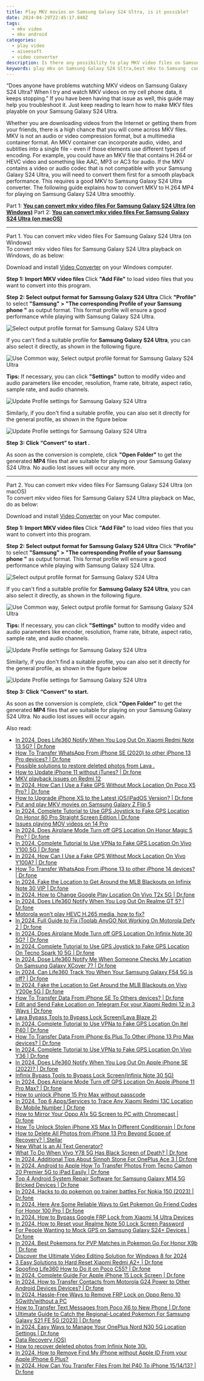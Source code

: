 ```yaml
---
title: Play MKV movies on Samsung Galaxy S24 Ultra, is it possible?
date: 2024-04-29T22:45:17.840Z
tags: 
  - mkv video
  - mkv android
categories: 
  - play video
  - aiseesoft
  - video converter
description: Is there any possibility to play MKV video files on Samsung Galaxy S24 Ultra? If you are trying to play MKV files on Samsung Galaxy S24 Ultra but experiencing incompatibility issues, you may check the workaround in this article to convert MKV movies for viewing on Samsung Galaxy S24 Ultra flawlessly.
keywords: play mkv on Samsung Galaxy S24 Ultra,best mkv to Samsung  converter,best mkv to Galaxy S24 Ultra converter,mkv playback on Samsung Galaxy S24 Ultra,app to play mkv on Galaxy S24 Ultra,watch mkv on Samsung ,vlc mkv android,how to convert mkv into h264 on android,how to converter 720p to mkv on android,best mkv transcoder android,convert 4k video to 1080p android,mkv file not supported in Samsung Galaxy S24 Ultra
---
```


<div class="atpl-content atpl-for-aiseesoft-video-converter play-mkv-on-android">

<div class="atpl-post-description-part-1">
<div class="tpl-content-sub-paragraph-normal">
  <p>
    “Does anyone have problems watching MKV videos on Samsung Galaxy S24 Ultra? When I try and watch MKV videos on my cell phone data, it keeps stopping.” If you have been having that issue as well, this guide may help you troubleshoot it. Just keep reading to learn how to make MKV files playable on your Samsung Galaxy S24 Ultra. 
  </p>
</div>
</div>



<div class="atpl-post-description-part-2">
<div class="tpl-content-sub-paragraph-content">
  <p>
    Whether you are downloading videos from the Internet or getting them from your friends, there is a high chance that you will come across MKV files. MKV is  not an audio or video compression format, but a multimedia container format. An MKV container can incorporate audio, video, and subtitles into a single file - even if those elements use different types of encoding. For example, you could have an MKV file that contains H.264 or HEVC video and something like AAC, MP3 or AC3 for audio. If the MKV contains a video or audio codec that is not compatible with your Samsung Galaxy S24 Ultra, you will need to convert them first for a smooth playback performance. This requires a good MKV to Samsung Galaxy S24 Ultra converter. The following guide explains how to convert MKV to H.264 MP4 for playing on Samsung Galaxy S24 Ultra smoothly.
  </p>
</div>
</div>


Part 1: <strong><a href="#p1">You can convert mkv video files For Samsung Galaxy S24 Ultra (on Windows)</a></strong>
Part 2: <strong><a href="#p2">You can convert mkv video files For Samsung Galaxy S24 Ultra (on macOS)</a></strong>



<!-- Part 1 -->
<a id="p1" name="p1" ></a><hr>

<div class="atpl-step-part-style">Part 1. You can convert mkv video files For Samsung Galaxy S24 Ultra (on Windows)</div>
To convert mkv video files for Samsung Galaxy S24 Ultra playback on Windows, do as below:

Download and install <a class="atpl-step-content-a-style" href="https://tools.techidaily.com/aiseesoft-total-video-converter/" >Video Converter</a> on your Windows computer.

<strong>Step 1: Import MKV video files </strong>
Click <b>"Add File"</b> to load video files that you want to convert into this program.

<strong>Step 2: Select output format for Samsung Galaxy S24 Ultra</strong>
Click <b>"Profile"</b> to select <b>"Samsung" > "The corresponding Profile of your Samsung phone "</b> as output format. This format profile will ensure a good performance while playing with Samsung Galaxy S24 Ultra.

<img src="https://tools.techidaily.com/images/apps/aiseesoft/video-converter/devices/samsung/fv.mp4/win/profile-5.png" class="atpl-imgstyle" alt="Select output profile format for Samsung Galaxy S24 Ultra" />

If you can't find a suitable profile for **Samsung Galaxy S24 Ultra**, you can also select it directly, as shown in the following figure.

<img src="https://tools.techidaily.com/images/apps/aiseesoft/video-converter/devices/common_android/fv.mp4/win/profile.png" class="atpl-imgstyle" alt="Use Common way, Select output profile format for Samsung Galaxy S24 Ultra" />

<strong>Tips:</strong>
If necessary, you can click <b>"Settings"</b> button to modify video and audio parameters like encoder, resolution, frame rate, bitrate, aspect ratio, sample rate, and audio channels. 

<img src="https://tools.techidaily.com/images/apps/aiseesoft/video-converter/devices/samsung/fv.mp4/win/settings-4.png" class="atpl-imgstyle"  alt="Update Profile settings for Samsung Galaxy S24 Ultra" />

Similarly, if you don't find a suitable profile, you can also set it directly for the general profile, as shown in the figure below

<img src="https://tools.techidaily.com/images/apps/aiseesoft/video-converter/devices/common_android/fv.mp4/win/settings.png" class="atpl-imgstyle"  alt="Update Profile settings for Samsung Galaxy S24 Ultra" />

<strong>Step 3: Click “Convert” to start .</strong>

As soon as the conversion is complete, click <b>"Open Folder"</b> to get the generated <b>MP4</b> files that are suitable for playing on your Samsung Galaxy S24 Ultra. No audio lost issues will occur any more.

<!-- Part 2 -->
<a id="p2" name="p2"></a><hr>

<div class="atpl-step-part-style">Part 2. You can convert mkv video files For Samsung Galaxy S24 Ultra (on macOS)</div>
To convert mkv video files for Samsung Galaxy S24 Ultra playback on Mac, do as below:

Download and install <a class="atpl-step-content-a-style" href="https://tools.techidaily.com/aiseesoft-total-video-converter/" >Video Converter</a> on your Mac computer.

<strong>Step 1: Import MKV video files </strong>
Click <b>"Add File"</b> to load video files that you want to convert into this program.

<strong>Step 2: Select output format for Samsung Galaxy S24 Ultra</strong>
Click <b>"Profile"</b> to select <b>"Samsung" > "The corresponding Profile of your Samsung phone "</b> as output format. This format profile will ensure a good performance while playing with Samsung Galaxy S24 Ultra.

<img src="https://tools.techidaily.com/images/apps/aiseesoft/video-converter/devices/samsung/fv.mp4/mac/profile.png" class="atpl-imgstyle" alt="Select output profile format for Samsung Galaxy S24 Ultra" />

If you can't find a suitable profile for **Samsung Galaxy S24 Ultra**, you can also select it directly, as shown in the following figure.

<img src="https://tools.techidaily.com/images/apps/aiseesoft/video-converter/devices/common_android/fv.mp4/mac/profile.png" class="atpl-imgstyle" alt="Use Common way, Select output profile format for Samsung Galaxy S24 Ultra" />

<strong>Tips:</strong>
If necessary, you can click <b>"Settings"</b> button to modify video and audio parameters like encoder, resolution, frame rate, bitrate, aspect ratio, sample rate, and audio channels. 

<img src="https://tools.techidaily.com/images/apps/aiseesoft/video-converter/devices/samsung/fv.mp4/mac/settings.png" class="atpl-imgstyle"  alt="Update Profile settings for Samsung Galaxy S24 Ultra" />

Similarly, if you don't find a suitable profile, you can also set it directly for the general profile, as shown in the figure below

<img src="https://tools.techidaily.com/images/apps/aiseesoft/video-converter/devices/common_android/fv.mp4/win/settings.png" class="atpl-imgstyle"  alt="Update Profile settings for Samsung Galaxy S24 Ultra" />

<strong>Step 3: Click “Convert” to start.</strong>

As soon as the conversion is complete, click <b>"Open Folder"</b> to get the generated <b>MP4</b> files that are suitable for playing on your Samsung Galaxy S24 Ultra. No audio lost issues will occur again.



<div class="atpl-post-end">
  <div class="atpl-post-device-model-description">
    
  </div>
</div>

<ins class="adsbygoogle"
     style="display:block"
     data-ad-client="ca-pub-7571918770474297"
     data-ad-slot="8358498916"
     data-ad-format="auto"
     data-full-width-responsive="true"></ins>


</div>
<ins class="adsbygoogle"
    style="display:block"
    data-ad-format="autorelaxed"
    data-ad-client="ca-pub-7571918770474297"
    data-ad-slot="1223367746"></ins>

<span class="atpl-alsoreadstyle">Also read:</span>
<div><ul>
<li><a href="https://review-topics.techidaily.com/in-2024-does-life360-notify-when-you-log-out-on-xiaomi-redmi-note-13-5g-drfone-by-drfone-virtual-android/"><u>In 2024, Does Life360 Notify When You Log Out On Xiaomi Redmi Note 13 5G? | Dr.fone</u></a></li>
<li><a href="https://review-topics.techidaily.com/how-to-transfer-whatsapp-from-iphone-se-2020-to-other-iphone-13-pro-devices-drfone-by-drfone-transfer-whatsapp-from-ios-transfer-whatsapp-from-ios/"><u>How To Transfer WhatsApp From iPhone SE (2020) to other iPhone 13 Pro devices? | Dr.fone</u></a></li>
<li><a href="https://review-topics.techidaily.com/possible-solutions-to-restore-deleted-photos-from-lava-by-fonelab-android-recover-photos/"><u>Possible solutions to restore deleted photos from Lava .</u></a></li>
<li><a href="https://review-topics.techidaily.com/how-to-update-iphone-11-without-itunes-drfone-by-drfone-ios-system-repair-ios-system-repair/"><u>How to Update iPhone 11 without iTunes? | Dr.fone</u></a></li>
<li><a href="https://review-topics.techidaily.com/mkv-playback-issues-on-redmi-12-by-aiseesoft-video-converter-play-mkv-on-android/"><u>MKV playback issues on Redmi 12</u></a></li>
<li><a href="https://review-topics.techidaily.com/in-2024-how-can-i-use-a-fake-gps-without-mock-location-on-poco-x5-pro-drfone-by-drfone-virtual-android/"><u>In 2024, How Can I Use a Fake GPS Without Mock Location On Poco X5 Pro? | Dr.fone</u></a></li>
<li><a href="https://review-topics.techidaily.com/how-to-upgrade-iphone-xs-to-the-latest-iosipados-version-drfone-by-drfone-ios-system-repair-ios-system-repair/"><u>How to Upgrade iPhone XS to the Latest iOS/iPadOS Version? | Dr.fone</u></a></li>
<li><a href="https://review-topics.techidaily.com/put-and-play-mkv-movies-on-samsung-galaxy-z-flip-5-by-aiseesoft-video-converter-play-mkv-on-android/"><u>Put and play MKV movies on Samsung Galaxy Z Flip 5</u></a></li>
<li><a href="https://review-topics.techidaily.com/in-2024-complete-tutorial-to-use-gps-joystick-to-fake-gps-location-on-honor-80-pro-straight-screen-edition-drfone-by-drfone-virtual-android/"><u>In 2024, Complete Tutorial to Use GPS Joystick to Fake GPS Location On Honor 80 Pro Straight Screen Edition | Dr.fone</u></a></li>
<li><a href="https://review-topics.techidaily.com/issues-playing-mov-videos-on-14-pro-by-aiseesoft-video-converter-play-mov-on-android/"><u>Issues playing MOV videos on 14 Pro</u></a></li>
<li><a href="https://review-topics.techidaily.com/in-2024-does-airplane-mode-turn-off-gps-location-on-honor-magic-5-pro-drfone-by-drfone-virtual-android/"><u>In 2024, Does Airplane Mode Turn off GPS Location On Honor Magic 5 Pro? | Dr.fone</u></a></li>
<li><a href="https://review-topics.techidaily.com/in-2024-complete-tutorial-to-use-vpna-to-fake-gps-location-on-vivo-y100-5g-drfone-by-drfone-virtual-android/"><u>In 2024, Complete Tutorial to Use VPNa to Fake GPS Location On Vivo Y100 5G | Dr.fone</u></a></li>
<li><a href="https://review-topics.techidaily.com/in-2024-how-can-i-use-a-fake-gps-without-mock-location-on-vivo-y100a-drfone-by-drfone-virtual-android/"><u>In 2024, How Can I Use a Fake GPS Without Mock Location On Vivo Y100A? | Dr.fone</u></a></li>
<li><a href="https://review-topics.techidaily.com/how-to-transfer-whatsapp-from-iphone-13-to-other-iphone-14-devices-drfone-by-drfone-transfer-whatsapp-from-ios-transfer-whatsapp-from-ios/"><u>How To Transfer WhatsApp From iPhone 13 to other iPhone 14 devices? | Dr.fone</u></a></li>
<li><a href="https://review-topics.techidaily.com/in-2024-fake-the-location-to-get-around-the-mlb-blackouts-on-infinix-note-30-vip-drfone-by-drfone-virtual-android/"><u>In 2024, Fake the Location to Get Around the MLB Blackouts on Infinix Note 30 VIP | Dr.fone</u></a></li>
<li><a href="https://review-topics.techidaily.com/in-2024-how-to-change-google-play-location-on-vivo-t2x-5g-drfone-by-drfone-virtual-android/"><u>In 2024, How to Change Google Play Location On Vivo T2x 5G | Dr.fone</u></a></li>
<li><a href="https://review-topics.techidaily.com/in-2024-does-life360-notify-when-you-log-out-on-realme-gt-5-drfone-by-drfone-virtual-android/"><u>In 2024, Does Life360 Notify When You Log Out On Realme GT 5? | Dr.fone</u></a></li>
<li><a href="https://review-topics.techidaily.com/motorola-won-t-play-hevc-h-265-media-how-to-fix-by-aiseesoft-video-converter-play-hevc-video-on-android/"><u>Motorola won’t play HEVC H.265 media, how to fix?</u></a></li>
<li><a href="https://review-topics.techidaily.com/in-2024-full-guide-to-fix-itoolab-anygo-not-working-on-motorola-defy-2-drfone-by-drfone-virtual-android/"><u>In 2024, Full Guide to Fix iToolab AnyGO Not Working On Motorola Defy 2 | Dr.fone</u></a></li>
<li><a href="https://review-topics.techidaily.com/in-2024-does-airplane-mode-turn-off-gps-location-on-infinix-note-30-5g-drfone-by-drfone-virtual-android/"><u>In 2024, Does Airplane Mode Turn off GPS Location On Infinix Note 30 5G? | Dr.fone</u></a></li>
<li><a href="https://review-topics.techidaily.com/in-2024-complete-tutorial-to-use-gps-joystick-to-fake-gps-location-on-tecno-spark-10-5g-drfone-by-drfone-virtual-android/"><u>In 2024, Complete Tutorial to Use GPS Joystick to Fake GPS Location On Tecno Spark 10 5G | Dr.fone</u></a></li>
<li><a href="https://review-topics.techidaily.com/in-2024-dose-life360-notify-me-when-someone-checks-my-location-on-samsung-galaxy-xcover-7-drfone-by-drfone-virtual-android/"><u>In 2024, Dose Life360 Notify Me When Someone Checks My Location On Samsung Galaxy XCover 7? | Dr.fone</u></a></li>
<li><a href="https://review-topics.techidaily.com/in-2024-can-life360-track-you-when-your-samsung-galaxy-f54-5g-is-off-drfone-by-drfone-virtual-android/"><u>In 2024, Can Life360 Track You When Your Samsung Galaxy F54 5G is off? | Dr.fone</u></a></li>
<li><a href="https://review-topics.techidaily.com/in-2024-fake-the-location-to-get-around-the-mlb-blackouts-on-vivo-y200e-5g-drfone-by-drfone-virtual-android/"><u>In 2024, Fake the Location to Get Around the MLB Blackouts on Vivo Y200e 5G | Dr.fone</u></a></li>
<li><a href="https://review-topics.techidaily.com/how-to-transfer-data-from-iphone-se-to-others-devices-drfone-by-drfone-transfer-data-from-ios-transfer-data-from-ios/"><u>How To Transfer Data From iPhone SE To Others devices? | Dr.fone</u></a></li>
<li><a href="https://review-topics.techidaily.com/edit-and-send-fake-location-on-telegram-for-your-xiaomi-redmi-12-in-3-ways-drfone-by-drfone-virtual-android/"><u>Edit and Send Fake Location on Telegram For your Xiaomi Redmi 12 in 3 Ways | Dr.fone</u></a></li>
<li><a href="https://review-topics.techidaily.com/lava-bypass-tools-to-bypass-lock-screen-lava-blaze-2-by-drfone-android-unlock-android-unlock/"><u>Lava Bypass Tools to Bypass Lock Screen(Lava Blaze 2)</u></a></li>
<li><a href="https://review-topics.techidaily.com/in-2024-complete-tutorial-to-use-vpna-to-fake-gps-location-on-itel-p40-drfone-by-drfone-virtual-android/"><u>In 2024, Complete Tutorial to Use VPNa to Fake GPS Location On Itel P40 | Dr.fone</u></a></li>
<li><a href="https://review-topics.techidaily.com/how-to-transfer-data-from-iphone-6s-plus-to-other-iphone-13-pro-max-devices-drfone-by-drfone-transfer-data-from-ios-transfer-data-from-ios/"><u>How To Transfer Data From iPhone 6s Plus To Other iPhone 13 Pro Max devices? | Dr.fone</u></a></li>
<li><a href="https://review-topics.techidaily.com/in-2024-complete-tutorial-to-use-vpna-to-fake-gps-location-on-vivo-y36-drfone-by-drfone-virtual-android/"><u>In 2024, Complete Tutorial to Use VPNa to Fake GPS Location On Vivo Y36 | Dr.fone</u></a></li>
<li><a href="https://review-topics.techidaily.com/in-2024-does-life360-notify-when-you-log-out-on-apple-iphone-se-2022-drfone-by-drfone-virtual-ios/"><u>In 2024, Does Life360 Notify When You Log Out On Apple iPhone SE (2022)? | Dr.fone</u></a></li>
<li><a href="https://review-topics.techidaily.com/infinix-bypass-tools-to-bypass-lock-screen-infinix-note-30-5g-by-drfone-android-unlock-android-unlock/"><u>Infinix Bypass Tools to Bypass Lock Screen(Infinix Note 30 5G)</u></a></li>
<li><a href="https://review-topics.techidaily.com/in-2024-does-airplane-mode-turn-off-gps-location-on-apple-iphone-11-pro-max-drfone-by-drfone-virtual-ios/"><u>In 2024, Does Airplane Mode Turn off GPS Location On Apple iPhone 11 Pro Max? | Dr.fone</u></a></li>
<li><a href="https://review-topics.techidaily.com/how-to-unlock-iphone-15-pro-max-without-passcode-by-drfone-ios-unlock-ios-unlock/"><u>How to unlock iPhone 15 Pro Max without passcode</u></a></li>
<li><a href="https://android-location-track.techidaily.com/in-2024-top-6-appsservices-to-trace-any-xiaomi-redmi-13c-location-by-mobile-number-drfone-by-drfone-virtual-android/"><u>In 2024, Top 6 Apps/Services to Trace Any Xiaomi Redmi 13C Location By Mobile Number | Dr.fone</u></a></li>
<li><a href="https://screen-mirror.techidaily.com/how-to-mirror-your-oppo-a1x-5g-screen-to-pc-with-chromecast-drfone-by-drfone-android/"><u>How to Mirror Your Oppo A1x 5G Screen to PC with Chromecast | Dr.fone</u></a></li>
<li><a href="https://iphone-unlock.techidaily.com/how-to-unlock-stolen-iphone-xs-max-in-different-conditionsin-drfone-by-drfone-ios/"><u>How To Unlock Stolen iPhone XS Max In Different Conditionsin | Dr.fone</u></a></li>
<li><a href="https://phone-solutions.techidaily.com/how-to-delete-all-photos-from-iphone-13-pro-beyond-scope-of-recovery-stellar-by-stellar-data-recovery-ios-iphone-data-recovery/"><u>How to Delete All Photos from iPhone 13 Pro Beyond Scope of Recovery? | Stellar</u></a></li>
<li><a href="https://ai-voice-clone.techidaily.com/new-what-is-an-ai-text-generator/"><u>New What Is an AI Text Generator?</u></a></li>
<li><a href="https://howto.techidaily.com/what-to-do-when-vivo-y78-5g-has-black-screen-of-death-drfone-by-drfone-fix-android-problems-fix-android-problems/"><u>What To Do When Vivo Y78 5G Has Black Screen of Death? | Dr.fone</u></a></li>
<li><a href="https://android-pokemon-go.techidaily.com/in-2024-additional-tips-about-sinnoh-stone-for-oneplus-ace-3-drfone-by-drfone-virtual-android/"><u>In 2024, Additional Tips About Sinnoh Stone For OnePlus Ace 3 | Dr.fone</u></a></li>
<li><a href="https://android-transfer.techidaily.com/in-2024-android-to-apple-how-to-transfer-photos-from-tecno-camon-20-premier-5g-to-ipad-easily-drfone-by-drfone-transfer-from-android-transfer-from-android/"><u>In 2024, Android to Apple How To Transfer Photos From Tecno Camon 20 Premier 5G to iPad Easily | Dr.fone</u></a></li>
<li><a href="https://howto.techidaily.com/top-4-android-system-repair-software-for-samsung-galaxy-m14-5g-bricked-devices-drfone-by-drfone-fix-android-problems-fix-android-problems/"><u>Top 4 Android System Repair Software for Samsung Galaxy M14 5G Bricked Devices | Dr.fone</u></a></li>
<li><a href="https://android-pokemon-go.techidaily.com/in-2024-hacks-to-do-pokemon-go-trainer-battles-for-nokia-150-2023-drfone-by-drfone-virtual-android/"><u>In 2024, Hacks to do pokemon go trainer battles For Nokia 150 (2023) | Dr.fone</u></a></li>
<li><a href="https://pokemon-go-android.techidaily.com/in-2024-here-are-some-reliable-ways-to-get-pokemon-go-friend-codes-for-honor-100-pro-drfone-by-drfone-virtual-android/"><u>In 2024, Here Are Some Reliable Ways to Get Pokemon Go Friend Codes For Honor 100 Pro | Dr.fone</u></a></li>
<li><a href="https://bypass-frp.techidaily.com/in-2024-how-to-bypass-google-frp-lock-from-xiaomi-14-ultra-devices-by-drfone-android/"><u>In 2024, How to Bypass Google FRP Lock from Xiaomi 14 Ultra Devices</u></a></li>
<li><a href="https://easy-unlock-android.techidaily.com/in-2024-how-to-reset-your-realme-note-50-lock-screen-password-by-drfone-android/"><u>In 2024, How to Reset your Realme Note 50 Lock Screen Password</u></a></li>
<li><a href="https://android-location.techidaily.com/for-people-wanting-to-mock-gps-on-samsung-galaxy-s24plus-devices-drfone-by-drfone-virtual/"><u>For People Wanting to Mock GPS on Samsung Galaxy S24+ Devices | Dr.fone</u></a></li>
<li><a href="https://pokemon-go-android.techidaily.com/in-2024-best-pokemons-for-pvp-matches-in-pokemon-go-for-honor-x9b-drfone-by-drfone-virtual-android/"><u>In 2024, Best Pokemons for PVP Matches in Pokemon Go For Honor X9b | Dr.fone</u></a></li>
<li><a href="https://ai-vdieo-software.techidaily.com/discover-the-ultimate-video-editing-solution-for-windows-8-for-2024/"><u>Discover the Ultimate Video Editing Solution for Windows 8 for 2024</u></a></li>
<li><a href="https://phone-solutions.techidaily.com/3-easy-solutions-to-hard-reset-xiaomi-redmi-a2plus-drfone-by-drfone-reset-android-reset-android/"><u>3 Easy Solutions to Hard Reset Xiaomi Redmi A2+ | Dr.fone</u></a></li>
<li><a href="https://fake-location.techidaily.com/spoofing-life360-how-to-do-it-on-poco-c55-drfone-by-drfone-virtual-android/"><u>Spoofing Life360 How to Do it on Poco C55? | Dr.fone</u></a></li>
<li><a href="https://iphone-unlock.techidaily.com/in-2024-complete-guide-for-apple-iphone-15-lock-screen-drfone-by-drfone-ios/"><u>In 2024, Complete Guide For Apple iPhone 15 Lock Screen | Dr.fone</u></a></li>
<li><a href="https://android-transfer.techidaily.com/in-2024-how-to-transfer-contacts-from-motorola-g24-power-to-other-android-devices-devices-drfone-by-drfone-transfer-from-android-transfer-from-android/"><u>In 2024, How to Transfer Contacts from Motorola G24 Power to Other Android Devices Devices? | Dr.fone</u></a></li>
<li><a href="https://android-frp.techidaily.com/in-2024-hassle-free-ways-to-remove-frp-lock-on-oppo-reno-10-5gwithwithout-a-pc-by-drfone-android/"><u>In 2024, Hassle-Free Ways to Remove FRP Lock on Oppo Reno 10 5Gwith/without a PC</u></a></li>
<li><a href="https://android-transfer.techidaily.com/how-to-transfer-text-messages-from-poco-x6-to-new-phone-drfone-by-drfone-transfer-from-android-transfer-from-android/"><u>How to Transfer Text Messages from Poco X6 to New Phone | Dr.fone</u></a></li>
<li><a href="https://change-location.techidaily.com/ultimate-guide-to-catch-the-regional-located-pokemon-for-samsung-galaxy-s21-fe-5g-2023-drfone-by-drfone-virtual-android/"><u>Ultimate Guide to Catch the Regional-Located Pokemon For Samsung Galaxy S21 FE 5G (2023) | Dr.fone</u></a></li>
<li><a href="https://android-location.techidaily.com/in-2024-easy-ways-to-manage-your-oneplus-nord-n30-5g-location-settings-drfone-by-drfone-virtual/"><u>In 2024, Easy Ways to Manage Your OnePlus Nord N30 5G Location Settings | Dr.fone</u></a></li>
<li><a href="https://tools.techidaily.com/wondershare/drfone/data-recovery-iphone/"><u>Data Recovery (iOS)</u></a></li>
<li><a href="https://blog-min.techidaily.com/how-to-recover-deleted-photos-from-infinix-note-30i-by-fonelab-android-recover-photos/"><u>How to recover deleted photos from Infinix Note 30i.</u></a></li>
<li><a href="https://activate-lock.techidaily.com/in-2024-how-to-remove-find-my-iphone-without-apple-id-from-your-apple-iphone-6-plus-by-drfone-ios/"><u>In 2024, How to Remove Find My iPhone without Apple ID From your Apple iPhone 6 Plus?</u></a></li>
<li><a href="https://android-transfer.techidaily.com/in-2024-how-can-you-transfer-files-from-itel-p40-to-iphone-151413-drfone-by-drfone-transfer-from-android-transfer-from-android/"><u>In 2024, How Can You Transfer Files From Itel P40 To iPhone 15/14/13? | Dr.fone</u></a></li>
</ul></div>

